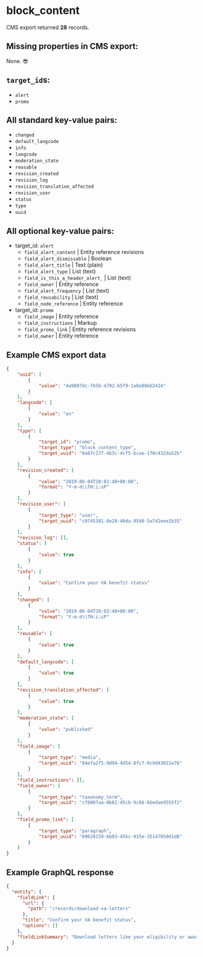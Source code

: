 # block_content

CMS export returned **28** records.

## Missing properties in CMS export:

None. 😎

## `target_id`s:

- `alert`
- `promo`

## All standard key-value pairs:
- `changed`
- `default_langcode`
- `info`
- `langcode`
- `moderation_state`
- `reusable`
- `revision_created`
- `revision_log`
- `revision_translation_affected`
- `revision_user`
- `status`
- `type`
- `uuid`

## All optional key-value pairs:

- target_id: `alert`
  - `field_alert_content` | Entity reference revisions
  - `field_alert_dismissable` | Boolean
  - `field_alert_title` | Text (plain)
  - `field_alert_type` | List (text)
  - `field_is_this_a_header_alert_` | List (text)
  - `field_owner` | Entity reference
  - `field_alert_frequency` | List (text)
  - `field_reusability` | List (text)
  - `field_node_reference` | Entity reference
- target_id: `promo`
  - `field_image` | Entity reference
  - `field_instructions` | Markup
  - `field_promo_link` | Entity reference revisions
  - `field_owner` | Entity reference

## Example CMS export data

```json
{
    "uuid": [
        {
            "value": "4a9807dc-7656-4792-b5f9-1a0a80eb2424"
        }
    ],
    "langcode": [
        {
            "value": "en"
        }
    ],
    "type": [
        {
            "target_id": "promo",
            "target_type": "block_content_type",
            "target_uuid": "0a87c177-4b3c-4cf5-bcae-1f0c432da52b"
        }
    ],
    "revision_created": [
        {
            "value": "2019-06-04T20:02:48+00:00",
            "format": "Y-m-d\\TH:i:sP"
        }
    ],
    "revision_user": [
        {
            "target_type": "user",
            "target_uuid": "c0745381-8e20-40da-9540-5a7d2eee1b35"
        }
    ],
    "revision_log": [],
    "status": [
        {
            "value": true
        }
    ],
    "info": [
        {
            "value": "Confirm your VA benefit status"
        }
    ],
    "changed": [
        {
            "value": "2019-06-04T20:02:48+00:00",
            "format": "Y-m-d\\TH:i:sP"
        }
    ],
    "reusable": [
        {
            "value": true
        }
    ],
    "default_langcode": [
        {
            "value": true
        }
    ],
    "revision_translation_affected": [
        {
            "value": true
        }
    ],
    "moderation_state": [
        {
            "value": "published"
        }
    ],
    "field_image": [
        {
            "target_type": "media",
            "target_uuid": "84efa2f5-9d94-4d54-8fc7-9c9d43021e76"
        }
    ],
    "field_instructions": [],
    "field_owner": [
        {
            "target_type": "taxonomy_term",
            "target_uuid": "cf0807aa-0b82-45cb-9c66-6bedae9555f2"
        }
    ],
    "field_promo_link": [
        {
            "target_type": "paragraph",
            "target_uuid": "69620159-bb03-45bc-915e-35147050d1d8"
        }
    ]
}
```

## Example GraphQL response

```json
{
  "entity": {
    "fieldLink": {
      "url": {
        "path": "/records/download-va-letters"
      },
      "title": "Confirm your VA benefit status",
      "options": []
    },
    "fieldLinkSummary": "Download letters like your eligibility or award letter for certain benefits."
  }
}
```
